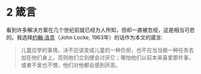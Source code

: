 # 2 箴言

看到许多解决方案在几个世纪前就已经为人所知，但却一直被忽视，这是相当可悲的。我选择[约翰·洛克](https://en.wikipedia.org/wiki/John_Locke)（John Locke, 1963年）的话作为本文的箴言:

> 儿童应学的事情，决不应该变成儿童的一种负担，也不应当当做一种任务去加在他们身上。否则他们立刻便会讨厌它；哪怕他们以前本来喜爱那件事，或者不爱也不憎，他们对他都会感到厌恶。

